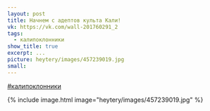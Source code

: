 ```yaml
---
layout: post
title: Начнем с адептов культа Кали!
vk: https://vk.com/wall-201760291_2
tags:
  - калипоклонники
show_title: true
excerpt: ...
picture: heytery/images/457239019.jpg
small:
---
```

[#калипоклонники](poisk.html#калипоклонники)

{% include image.html image="heytery/images/457239019.jpg" %}
